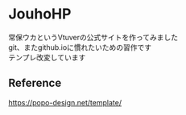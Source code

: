 # JouhoHP
常保ウカというVtuverの公式サイトを作ってみました  
git、またgithub.ioに慣れたいための習作です  
テンプレ改変しています  
## Reference
<https://popo-design.net/template/>

